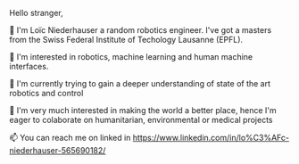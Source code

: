 Hello stranger,

👋  I'm Loïc Niederhauser a random robotics engineer. I've got a masters from the Swiss Federal Institute of Techology Lausanne (EPFL).

👀  I'm interested in robotics, machine learning and human machine interfaces.

🌱  I'm currently trying to gain a deeper understanding of state of the art robotics and control

💞️  I'm very much interested in making the world a better place, hence I'm eager to colaborate on humanitarian, environmental or medical projects

📫  You can reach me on linked in https://www.linkedin.com/in/lo%C3%AFc-niederhauser-565690182/

<!---
niederha/niederha is a ✨ special ✨ repository because its `README.md` (this file) appears on your GitHub profile.
You can click the Preview link to take a look at your changes.
--->
